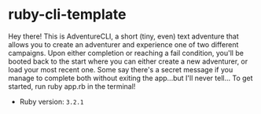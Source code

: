 # ruby-cli-template

Hey there! This is AdventureCLI, a short (tiny, even) text adventure that allows you to create an adventurer and experience one of two different campaigns.
Upon either completion or reaching a fail condition, you'll be booted back to the start where you can either create a new adventurer, or load your most recent one.
Some say there's a secret message if you manage to complete both without exiting the app...but I'll never tell...
To get started, run ruby app.rb in the terminal!

- Ruby version: `3.2.1`
